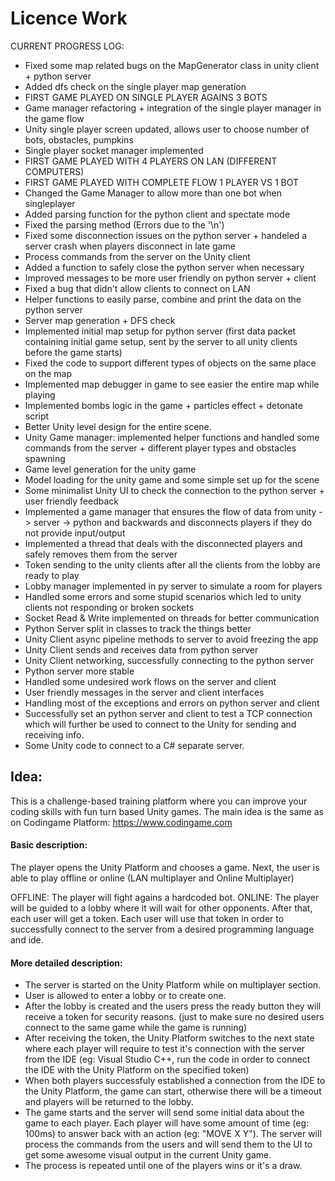 # Licence Work 

CURRENT PROGRESS LOG: 

- Fixed some map related bugs on the MapGenerator class in unity client + python server
- Added dfs check on the single player map generation
- FIRST GAME PLAYED ON SINGLE PLAYER AGAINS 3 BOTS
- Game manager refactoring + integration of the single player manager in the game flow
- Unity single player screen updated, allows user to choose number of bots, obstacles, pumpkins
- Single player socket manager implemented
- FIRST GAME PLAYED WITH 4 PLAYERS ON LAN (DIFFERENT COMPUTERS)
- FIRST GAME PLAYED WITH COMPLETE FLOW 1 PLAYER VS 1 BOT
- Changed the Game Manager to allow more than one bot when singleplayer
- Added parsing function for the python client and spectate mode
- Fixed the parsing method (Errors due to the '\n')
- Fixed some disconnection issues on the python server + handeled a server crash when players disconnect in late game
- Process commands from the server on the Unity client
- Added a function to safely close the python server when necessary
- Improved messages to be more user friendly on python server + client
- Fixed a bug that didn't allow clients to connect on LAN 
- Helper functions to easily parse, combine and print the data on the python server
- Server map generation + DFS check
- Implemented initial map setup for python server (first data packet containing initial game setup, sent by the server to all unity clients before the game starts)
- Fixed the code to support different types of objects on the same place on the map
- Implemented map debugger in game to see easier the entire map while playing
- Implemented bombs logic in the game + particles effect + detonate script
- Better Unity level design for the entire scene.
- Unity Game manager: implemented helper functions and handled some commands from the server + different player types and obstacles spawning
- Game level generation for the unity game 
- Model loading for the unity game and some simple set up for the scene
- Some minimalist Unity UI to check the connection to the python server + user friendly feedback
- Implemented a game manager that ensures the flow of data from unity -> server -> python and backwards and disconnects players if they do not provide input/output
- Implemented a thread that deals with the disconnected players and safely removes them from the server
- Token sending to the unity clients after all the clients from the lobby are ready to play
- Lobby manager implemented in py server to simulate a room for players
- Handled some errors and some stupid scenarios which led to unity clients not responding or broken sockets
- Socket Read & Write implemented on threads for better communication
- Python Server split in classes to track the things better
- Unity Client async pipeline methods to server to avoid freezing the app
- Unity Client sends and receives data from python server
- Unity Client networking, successfully connecting to the python server
- Python server more stable
- Handled some undesired work flows on the server and client
- User friendly messages in the server and client interfaces
- Handling most of the exceptions and errors on python server and client
- Successfully set an python server and client to test a TCP connection which will further be used to connect to the Unity for sending and receiving info.
- Some Unity code to connect to a C# separate server.

## Idea: 

This is a challenge-based training platform  where you can improve your coding skills with fun turn based Unity games.
The main idea is the same as on Codingame Platform: https://www.codingame.com


#### Basic description:

The player opens the Unity Platform and chooses a game. 
Next, the user is able to play offline or online (LAN multiplayer and Online Multiplayer)

OFFLINE: The player will fight agains a hardcoded bot.
ONLINE: The player will be guided to a lobby where it will wait for other opponents. After that, each user will get a token. Each user will use that token in order to successfully connect to the server from a desired programming language and ide.

#### More detailed description:

- The server is started on the Unity Platform while on multiplayer section. 
- User is allowed to enter a lobby or to create one.
- After the lobby is created and the users press the ready button they will receive a token for security reasons. (just to make sure no desired users connect to the same game while the game is running)
- After receiving the token, the Unity Platform switches to the next state where each player will require to test it's connection with the server from the IDE (eg: Visual Studio C++, run the code in order to connect the IDE with the Unity Platform on the specified token)
- When both players successfuly established a connection from the IDE to the Unity Platform, the game can start, otherwise there will be a timeout and players will be returned to the lobby.
- The game starts and the server will send some initial data about the game to each player. Each player will have some amount of time (eg: 100ms) to answer back with an action (eg: "MOVE X Y"). The server will process the commands from the users and will send them to the UI to get some awesome visual output in the current Unity game.
- The process is repeated until one of the players wins or it's a draw.

